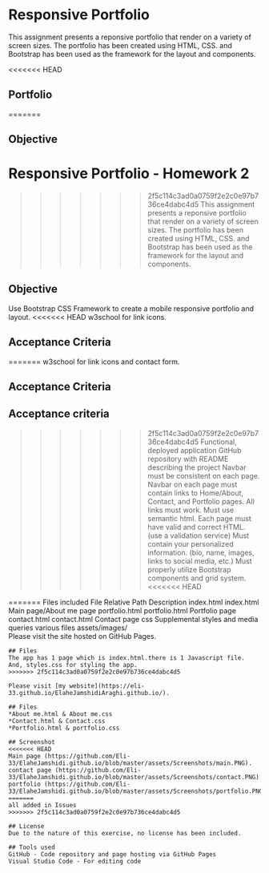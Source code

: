 
# Responsive Portfolio 
This assignment presents a reponsive portfolio that render on a variety of screen sizes. The portfolio has been created using HTML, CSS. and Bootstrap has been used as the framework for the layout and components.


<<<<<<< HEAD
## Portfolio 
=======
## Objective

# Responsive Portfolio - Homework 2
>>>>>>> 2f5c114c3ad0a0759f2e2c0e97b736ce4dabc4d5
This assignment presents a reponsive portfolio that render on a variety of screen sizes. The portfolio has been created using HTML, CSS. and Bootstrap has been used as the framework for the layout and components.

## Objective
Use Bootstrap CSS Framework to create a mobile responsive portfolio and layout.
<<<<<<< HEAD
w3school for link icons.

## Acceptance Criteria

=======
w3school for link icons and contact form.


## Acceptance Criteria

## Acceptance criteria
>>>>>>> 2f5c114c3ad0a0759f2e2c0e97b736ce4dabc4d5
Functional, deployed application
GitHub repository with README describing the project
Navbar must be consistent on each page.
Navbar on each page must contain links to Home/About, Contact, and Portfolio pages.
All links must work.
Must use semantic html.
Each page must have valid and correct HTML. (use a validation service)
Must contain your personalized information. (bio, name, images, links to social media, etc.)
Must properly utilize Bootstrap components and grid system.
<<<<<<< HEAD
	
=======
Files included
File	Relative Path	Description
index.html	index.html	Main page/About me page
portfolio.html	portfolio.html	Portfolio page
contact.html	contact.html	Contact page
css	Supplemental styles and media queries
various files	assets/images/	
Please visit the site hosted on GitHub Pages.

```
## Files 
The app has 1 page which is index.html.there is 1 Javascript file. And, styles.css for styling the app.
>>>>>>> 2f5c114c3ad0a0759f2e2c0e97b736ce4dabc4d5

Please visit [my website](https://eli-33.github.io/ElaheJamshidiAraghi.github.io/).

## Files 
*About me.html & About me.css
*Contact.html & Contact.css
*Portfolio.html & portfolio.css

## Screenshot
<<<<<<< HEAD
Main page (https://github.com/Eli-33/ElaheJamshidi.github.io/blob/master/assets/Screenshots/main.PNG).
contact page (https://github.com/Eli-33/ElaheJamshidi.github.io/blob/master/assets/Screenshots/contact.PNG).
portfolio (https://github.com/Eli-33/ElaheJamshidi.github.io/blob/master/assets/Screenshots/portfolio.PNG)
=======
all added in Issues
>>>>>>> 2f5c114c3ad0a0759f2e2c0e97b736ce4dabc4d5

## License
Due to the nature of this exercise, no license has been included.

## Tools used
GitHub - Code repository and page hosting via GitHub Pages
Visual Studio Code - For editing code

